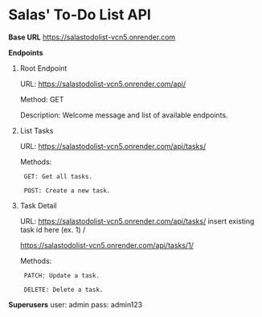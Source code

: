 # **Salas' To-Do List API**

**Base URL**
https://salastodolist-vcn5.onrender.com

**Endpoints**
1. Root Endpoint

    URL: https://salastodolist-vcn5.onrender.com/api/

    Method: GET

    Description: Welcome message and list of available endpoints.

2. List Tasks

    URL: https://salastodolist-vcn5.onrender.com/api/tasks/

    Methods:

        GET: Get all tasks.

        POST: Create a new task.

3. Task Detail

    URL: https://salastodolist-vcn5.onrender.com/api/tasks/ insert existing task id here (ex. 1) /
   
   https://salastodolist-vcn5.onrender.com/api/tasks/1/

    Methods:

        PATCH: Update a task.

        DELETE: Delete a task.

**Superusers**
user: admin
pass: admin123
